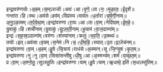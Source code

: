 

  
इन्द्रा॒वरु॑णयोः।अ॒हम्।स॒म्ऽराजोः॑।अवः॑।आ।वृ॒णे॒।ता।नः॒।मृ॒ळा॒तः॒।ई॒दृशे॑॥  
गन्ता॑रा।हि।स्थः।अव॑से।हव॑म्।विप्र॑स्य।माव॑तः।ध॒र्तारा॑।च॒र्ष॒णी॒नाम्॥  
अ॒नु॒ऽका॒मम्।त॒र्प॒ये॒था॒म्।इन्द्रा॑वरुणा।रा॒यः।आ।ता।वा॒म्।नेदि॑ष्ठम्।ई॒म॒हे॒॥  
यु॒वाकु॑।हि।शची॑नाम्।यु॒वाकु॑।सु॒ऽम॒ती॒नाम्।भू॒याम॑।वा॒ज॒दाव्ना॑म्॥  
इन्द्रः॑।स॒ह॒स्र॒ऽदाव्ना॑म्।वरु॑णः।शंस्या॑नाम्।क्रतुः॑।भ॒व॒ति॒।उ॒क्थ्यः॑॥  
तयोः॑।इत्।अव॑सा।व॒यम्।स॒नेम॑।नि।च॒।धी॒म॒हि॒।स्यात्।उ॒त।प्र॒ऽरेच॑नम्॥  
इन्द्रा॑वरुणा।वा॒म्।अ॒हम्।हु॒वे।चि॒त्राय॑।राध॑से।अ॒स्मान्।सु।जि॒ग्युषः॑।कृ॒त॒म्॥  
इन्द्रा॑वरुणा।नु।नु।वा॒म्।सिसा॑सन्तीषु।धी॒षु।आ।अ॒स्मभ्य॑म्।शर्म॑।य॒च्छ॒त॒म्॥  
प्र।वा॒म्।अ॒श्नो॒तु॒।सुऽस्तु॒तिः।इन्द्रा॑वरुणा।याम्।हु॒वे।याम्।ऋ॒धाथे॒ इति॑।स॒धऽस्तु॑तिम्॥  
